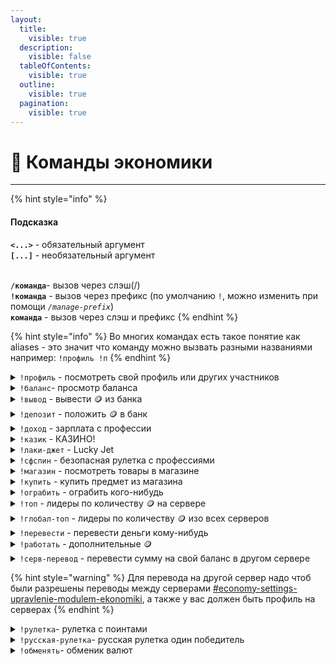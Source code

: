 ```yaml
---
layout:
  title:
    visible: true
  description:
    visible: false
  tableOfContents:
    visible: true
  outline:
    visible: true
  pagination:
    visible: true
---
```


# 💸 Команды экономики

***

{% hint style="info" %}
#### Подсказка&#x20;

**`<...>`** - обязательный аргумент\
**`[...]`** - необязательный аргумент

\
**`/команда`**- вызов через слэш(/)\
**`!команда`** - вызов через префикс (по умолчанию `!`, можно изменить при помощи _`/manage-prefix`_)\
**`команда`** - вызов через слэш и префикс
{% endhint %}

{% hint style="info" %}
Во многих командах есть такое понятие как aliases - это значит что команду можно вызвать разными названиями например: `!профиль !п`
{% endhint %}

<details>

<summary><code>!профиль</code> - посмотреть свой профиль или других участников</summary>

**Использование:**

`!профиль` или `!профиль <упоминание участника>`

**Возможные варианты вызова команды:** `!п` `!профайл`

</details>

<details>

<summary><code>!баланс</code>- просмотр баланса</summary>

**Использование:**

`!баланс`

**Возможные варианты вызова команды:** `!б`

</details>

<details>

<summary><code>!вывод</code> - вывести 🪙 из банка</summary>

**Использование:**

`!вывод <сумма>`

**Возможные варианты вызова команды:** `!в` `!вывести`

_Комиссия 2% + налог от богатства_

</details>

<details>

<summary><code>!депозит</code> - положить 🪙 в банк</summary>

**Использование:**

`!депозит <сумма>`

**Возможные варианты вызова команды:** `!д`

_Комиссия 4% + налог от богатства_

</details>

<details>

<summary><code>!доход</code> - зарплата с профессии</summary>

**Использование:**

`!доход`

**Возможные варианты вызова команды:** `!зарплата` `!деньга`

</details>

<details>

<summary><code>!казик</code> - КАЗИНО!</summary>

**Использование:**

`!казик <ставка> <место>`

Места: сумма x3 - \[1-12, 13-24, 25-36]; сумма x2 - \[1-18, 19-36, четное (четн), нечетное (нечетн)]

**Возможные варианты вызова команды:** `!к` `!казино`

**Пример:**&#x20;

`!казик 1000 13-24`

</details>

<details>

<summary><code>!лаки-джет</code> - Lucky Jet</summary>

**Использование:**

`!лаки-джет <ставка>`

**Возможные варианты вызова команды:** `!лк`

**Пример:**&#x20;

`!лаки-джет 50000`

</details>

<details>

<summary><code>!сфспин</code> - безопасная рулетка с профессиями</summary>

**Использование:**

`!сфспин`

**Возможные варианты вызова команды:** `!сфс`

_Можно использовать один раз в 30 минут_

</details>

<details>

<summary><code>!магазин</code> - посмотреть товары в магазине</summary>

**Использование:**

`!магазин`

**Возможные варианты вызова команды:** `!магазик` `!магаз`

</details>

<details>

<summary><code>!купить</code> - купить предмет из магазина</summary>

**Использование:**

`!купить <артикул предмета>`

**Пример:**&#x20;

`!купить 001`

</details>

<details>

<summary><code>!ограбить</code> - ограбить кого-нибудь</summary>

**Использование:**

`!ограбить <упоминание-участника>`

**Возможные варианты вызова команды:** `!грабануть` `!грабить` `!ограблить`

**Пример:**&#x20;

`!ограбить @neviz_`

_Можно использовать один раз в 30 минут_

</details>

<details>

<summary><code>!топ</code> - лидеры по количеству 🪙 на сервере</summary>

**Использование:**

`!топ`

**Возможные варианты вызова команды:** `!лидерборд` `!лидеры`

</details>

<details>

<summary><code>!глобал-топ</code> - лидеры по количеству 🪙 изо всех серверов</summary>

**Использование:**

`!глобал-топ`

**Возможные варианты вызова команды:** `!гтоп`

</details>

<details>

<summary><code>!перевести</code> - перевести деньги кому-нибудь</summary>

**Использование:**

`!перевести <упоминание пользователя> <сумма>`

**Возможные варианты вызова команды:** `!перевод`

**Пример:**&#x20;

`!перевести @retrilzzy 5000`

_Комиссия 10%_

</details>

<details>

<summary><code>!работать</code> - дополнительные 🪙</summary>

**Использование:**

`!работать`

**Возможные варианты вызова команды:** `!работа` `!пахать`

</details>

<details>

<summary><code>!серв-перевод</code> - перевести сумму на свой баланс в другом сервере</summary>

**Использование:**

`!серв-перевод <сумма> <id сервера>`

**Возможные варианты вызова команды:** `!серв-перевести`

**Пример:**&#x20;

`!серв-перевод 7777 123456789`

_Комиссия 30%_\
_Можно использовать один раз в 60 минут_

</details>

{% hint style="warning" %}
Для перевода на другой сервер надо чтоб были разрешены переводы между серверами [#economy-settings-upravlenie-modulem-ekonomiki](general.md#economy-settings-upravlenie-modulem-ekonomiki "mention"), а также у вас должен быть профиль на серверах
{% endhint %}

<details>

<summary><code>!рулетка</code>- рулетка с поинтами </summary>

**Использование:**

`!рулетка <бесплатная/платная>`

_Стоимость платной: 10,000,000 🪙_&#x20;

**Возможные варианты вызова команды:** `!р` `!крутилка` (<mark style="background-color:blue;">бесплатная</mark> можно заменить на <mark style="background-color:blue;">б</mark> и <mark style="background-color:purple;">платная</mark> на <mark style="background-color:purple;">п</mark>)

**Пример:**&#x20;

`!рулетка бесплатная`

</details>

<details>

<summary><code>!русская-рулетка</code>- русская рулетка один победитель</summary>

**Использование:**

`!русская-рулетка <сумма>`

**Возможные варианты вызова команды:** `!р-р`

**Пример:**&#x20;

`!русская-рулетка 4000`

</details>

<details>

<summary><code>!обменять</code>- обменик валют</summary>

**Использование:**

`!обменять <coin/s.point> <количество> <s.point/u.point>`&#x20;

**Толкование:** _обменять какое-то `количество`_ _`coin/s.point` в_ _**s.point/u.point**_

**Возможные варианты вызова команды:** `!обменник` `!обмен`



**Пример:**&#x20;

`!обменять coin 1000000 s.point`

**Толкование:** _обменять 100000 coin в s.point_

</details>
